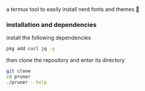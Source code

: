 a termux tool to easily install nerd fonts and themes 🎨

### installation and dependencies

install the following dependencies
``` sh
pkg add curl jq -y
```

then clone the repository and enter its directory
```sh
git clone
cd pruner
./pruner --help
```
